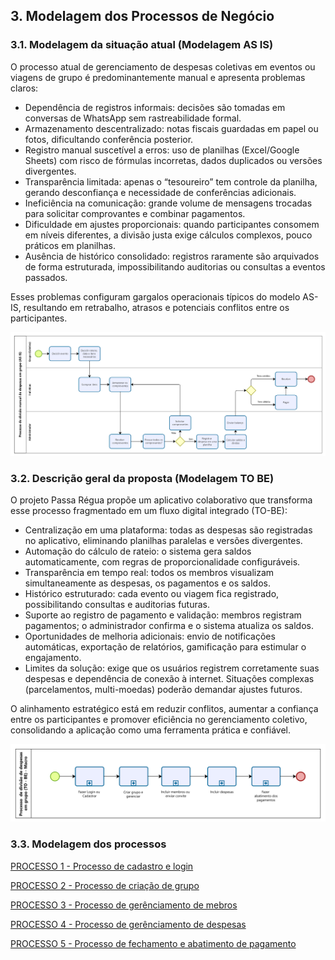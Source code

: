 ## 3. Modelagem dos Processos de Negócio

### 3.1. Modelagem da situação atual (Modelagem AS IS)

O processo atual de gerenciamento de despesas coletivas em eventos ou viagens de grupo é predominantemente manual e apresenta problemas claros:

- Dependência de registros informais: decisões são tomadas em conversas de WhatsApp sem rastreabilidade formal.
- Armazenamento descentralizado: notas fiscais guardadas em papel ou fotos, dificultando conferência posterior.
- Registro manual suscetível a erros: uso de planilhas (Excel/Google Sheets) com risco de fórmulas incorretas, dados duplicados ou versões divergentes.
- Transparência limitada: apenas o “tesoureiro” tem controle da planilha, gerando desconfiança e necessidade de conferências adicionais.
- Ineficiência na comunicação: grande volume de mensagens trocadas para solicitar comprovantes e combinar pagamentos.
- Dificuldade em ajustes proporcionais: quando participantes consomem em níveis diferentes, a divisão justa exige cálculos complexos, pouco práticos em planilhas.
- Ausência de histórico consolidado: registros raramente são arquivados de forma estruturada, impossibilitando auditorias ou consultas a eventos passados.

Esses problemas configuram gargalos operacionais típicos do modelo AS-IS, resultando em retrabalho, atrasos e potenciais conflitos entre os participantes.

![Texto alternativo](images/Modelagem_AsIs_r2.png)


### 3.2. Descrição geral da proposta (Modelagem TO BE)

O projeto Passa Régua propõe um aplicativo colaborativo que transforma esse processo fragmentado em um fluxo digital integrado (TO-BE):

- Centralização em uma plataforma: todas as despesas são registradas no aplicativo, eliminando planilhas paralelas e versões divergentes.
- Automação do cálculo de rateio: o sistema gera saldos automaticamente, com regras de proporcionalidade configuráveis.
- Transparência em tempo real: todos os membros visualizam simultaneamente as despesas, os pagamentos e os saldos.
- Histórico estruturado: cada evento ou viagem fica registrado, possibilitando consultas e auditorias futuras.
- Suporte ao registro de pagamento e validação: membros registram pagamentos; o administrador confirma e o sistema atualiza os saldos.
- Oportunidades de melhoria adicionais: envio de notificações automáticas, exportação de relatórios, gamificação para estimular o engajamento.
- Limites da solução: exige que os usuários registrem corretamente suas despesas e dependência de conexão à internet. Situações complexas (parcelamentos, multi-moedas) poderão demandar ajustes futuros.

O alinhamento estratégico está em reduzir conflitos, aumentar a confiança entre os participantes e promover eficiência no gerenciamento coletivo, consolidando a aplicação como uma ferramenta prática e confiável.

![TO-BE-Macro](images/modelagem-0-macro.png)

### 3.3. Modelagem dos processos

[PROCESSO 1 - Processo de cadastro e login](./processos/processo-1-cadastro-e-login.md "Detalhamento do Processo 1.")

[PROCESSO 2 - Processo de criação de grupo](./processos/processo-2-gerenciamento-de-grupos.md "Detalhamento do Processo 2.")

[PROCESSO 3 - Processo de gerênciamento de mebros](./processos/processo-3-gerenciamento-de-membros.md "Detalhamento do Processo 3.")

[PROCESSO 4 - Processo de gerênciamento de despesas](./processos/processo-4-gerenciamento-de-despesas.md "Detalhamento do Processo 4.")

[PROCESSO 5 - Processo de fechamento e abatimento de pagamento](./processos/processo-5-fechamento-e-abatimento-de-pagamento.md "Detalhamento do Processo 5.")
